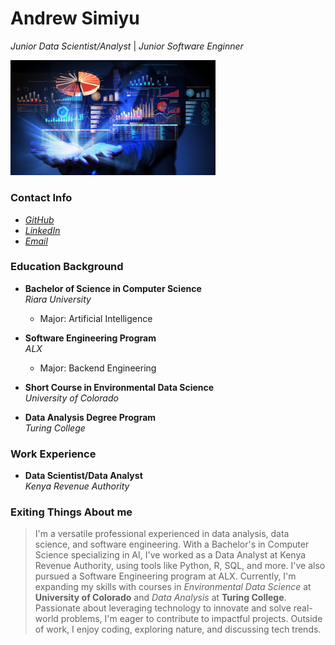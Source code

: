 # Andrew Simiyu
*Junior Data Scientist/Analyst* | *Junior Software Enginner*

<img src="images/data-science.jpg" alt="data science image" width="65%">

### Contact Info
* *[GitHub](https://github.com/wasanRuntime)*
* *[LinkedIn](https://www.linkedin.com/in/andrew-s-381795180)*
* *[Email](mailto:andrewwasan@gmail.com)*


### Education Background

- **Bachelor of Science in Computer Science**  
  *Riara University*
  - Major: Artificial Intelligence

- **Software Engineering Program**  
  *ALX*
  - Major: Backend Engineering

- **Short Course in Environmental Data Science**  
  *University of Colorado*

- **Data Analysis Degree Program**  
  *Turing College*
### Work Experience
- **Data Scientist/Data Analyst**  
  *Kenya Revenue Authority*
  
### Exiting Things About me

> I'm a versatile professional experienced in data analysis, data science, and software engineering.
> With a Bachelor's in Computer Science specializing in AI, I've worked as a Data Analyst at Kenya Revenue Authority, using tools like Python, R, SQL, and more.
> I've also pursued a Software Engineering program at ALX. Currently,
> I'm expanding my skills with courses in *Environmental Data Science* at **University of Colorado** and *Data Analysis* at **Turing College**.
> Passionate about leveraging technology to innovate and solve real-world problems, I'm eager to contribute to impactful projects. Outside of work,
> I enjoy coding, exploring nature, and discussing tech trends.
